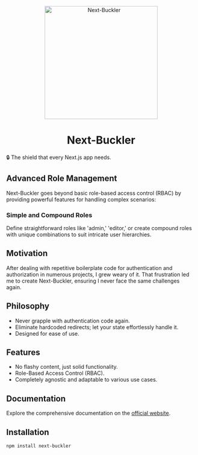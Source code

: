 <p align="center">
  <img alt="Next-Buckler" src="./" width="300" />
</p>
<h1 align="center">
  Next-Buckler
</h1>

🔒 The shield that every Next.js app needs.

## Advanced Role Management

Next-Buckler goes beyond basic role-based access control (RBAC) by providing powerful features for handling complex scenarios:

### Simple and Compound Roles

Define straightforward roles like 'admin,' 'editor,' or create compound roles with unique combinations to suit intricate user hierarchies.

## Motivation

After dealing with repetitive boilerplate code for authentication and authorization in numerous projects, I grew weary of it. That frustration led me to create Next-Buckler, ensuring I never face the same challenges again.

## Philosophy

- Never grapple with authentication code again.
- Eliminate hardcoded redirects; let your state effortlessly handle it.
- Designed for ease of use.

## Features

- No flashy content, just solid functionality.
- Role-Based Access Control (RBAC).
- Completely agnostic and adaptable to various use cases.

## Documentation

Explore the comprehensive documentation on the [official website](https://your-documentation-link.com/).

## Installation

```bash
npm install next-buckler
